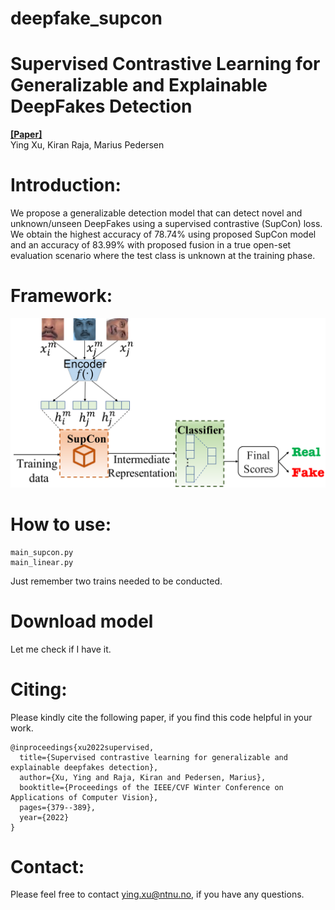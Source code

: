 # deepfake_supcon

# Supervised Contrastive Learning for Generalizable and Explainable DeepFakes Detection
[**[Paper]**](https://openaccess.thecvf.com/content/WACV2022W/XAI4B/html/Xu_Supervised_Contrastive_Learning_for_Generalizable_and_Explainable_DeepFakes_Detection_WACVW_2022_paper.html)\
Ying Xu, Kiran Raja, Marius Pedersen
# Introduction:
We propose a generalizable detection model that can detect novel and unknown/unseen DeepFakes using a supervised contrastive (SupCon) loss. We obtain the highest accuracy of 78.74% using proposed SupCon model and an accuracy of 83.99% with proposed fusion in a true open-set evaluation scenario where the test class is unknown at the training phase.
# Framework:
<img src="/plots/proposed_approach1_big.png" alt="Framework" width="700"/>

# How to use:
```
main_supcon.py
main_linear.py
```
Just remember two trains needed to be conducted.

# Download model
Let me check if I have it.

# Citing:
Please kindly cite the following paper, if you find this code helpful in your work.
```
@inproceedings{xu2022supervised,
  title={Supervised contrastive learning for generalizable and explainable deepfakes detection},
  author={Xu, Ying and Raja, Kiran and Pedersen, Marius},
  booktitle={Proceedings of the IEEE/CVF Winter Conference on Applications of Computer Vision},
  pages={379--389},
  year={2022}
}
```
# Contact:
Please feel free to contact ying.xu@ntnu.no, if you have any questions.

